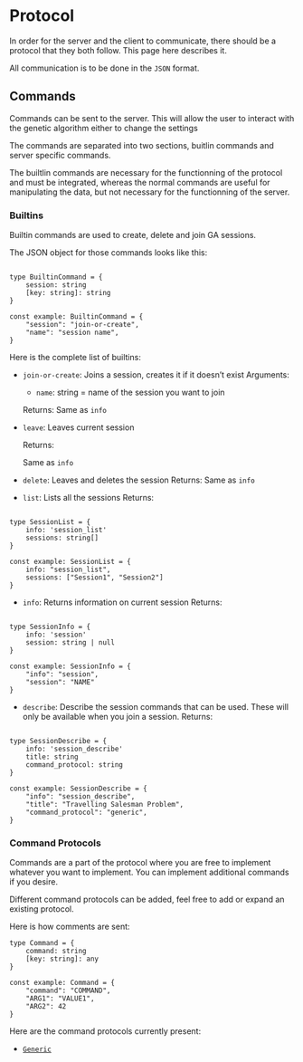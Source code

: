 # Protocol

In order for the server and the client to communicate, there should be a protocol that they both follow. This page here describes it.

All communication is to be done in the `JSON` format.

## Commands

Commands can be sent to the server. This will allow the user to interact with the genetic algorithm either to change the settings

The commands are separated into two sections, buitlin commands and server specific commands.

The builtlin commands are necessary for the functionning of the protocol and must be integrated, whereas the normal commands are useful for manipulating the data, but not necessary for the functionning of the server.

### Builtins

Builtin commands are used to create, delete and join GA sessions.

The JSON object for those commands looks like this:

```tsx

type BuiltinCommand = {
	session: string
	[key: string]: string
}

const example: BuiltinCommand = {
	"session": "join-or-create",
	"name": "session name",
}
```

Here is the complete list of builtins:

- `join-or-create`: Joins a session, creates it if it doesn’t exist
Arguments:
    - `name`: string = name of the session you want to join
    
    Returns:
    Same as `info`
    
- `leave`: Leaves current session
    
    Returns:
    
    Same as `info` 
    
- `delete`: Leaves and deletes the session
Returns:
Same as `info`
- `list`: Lists all the sessions
Returns:

```tsx

type SessionList = {
	info: 'session_list'
	sessions: string[]
}

const example: SessionList = {
	info: "session_list",
	sessions: ["Session1", "Session2"]
}
```

- `info`: Returns information on current session
Returns:

```tsx

type SessionInfo = {
	info: 'session'
	session: string | null
}

const example: SessionInfo = {
	"info": "session",
	"session": "NAME"
}
```

- `describe`: Describe the session commands that can be used. These will only be available when you join a session.
Returns:

```tsx

type SessionDescribe = {
	info: 'session_describe'
	title: string
	command_protocol: string
}

const example: SessionDescribe = {
	"info": "session_describe",
	"title": "Travelling Salesman Problem",
	"command_protocol": "generic",
}
```

### Command Protocols

Commands are a part of the protocol where you are free to implement whatever you want to implement. You can implement additional commands if you desire.

Different command protocols can be added, feel free to add or expand an existing protocol.

Here is how comments are sent:

```tsx
type Command = {
	command: string
	[key: string]: any
}

const example: Command = {
	"command": "COMMAND",
	"ARG1": "VALUE1",
	"ARG2": 42
}
```

Here are the command protocols currently present:

- [`Generic`](./GENERIC_PROTOCOL.md)